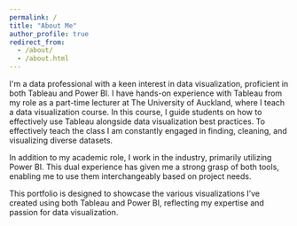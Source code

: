 ```yaml
---
permalink: /
title: "About Me"
author_profile: true
redirect_from: 
  - /about/
  - /about.html
---
```


I'm a data professional with a keen interest in data visualization, proficient in both Tableau and Power BI. I have hands-on experience with Tableau from my role as a part-time lecturer at The University of Auckland, where I teach a data visualization course. In this course, I guide students on how to effectively use Tableau alongside data visualization best practices. To effectively teach the class I am constantly engaged in finding, cleaning, and visualizing diverse datasets.

In addition to my academic role, I work in the industry, primarily utilizing Power BI. This dual experience has given me a strong grasp of both tools, enabling me to use them interchangeably based on project needs.

This portfolio is designed to showcase the various visualizations I’ve created using both Tableau and Power BI, reflecting my expertise and passion for data visualization.
